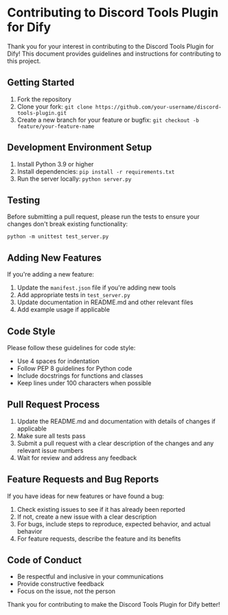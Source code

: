 # Contributing to Discord Tools Plugin for Dify

Thank you for your interest in contributing to the Discord Tools Plugin for Dify! This document provides guidelines and instructions for contributing to this project.

## Getting Started

1. Fork the repository
2. Clone your fork: `git clone https://github.com/your-username/discord-tools-plugin.git`
3. Create a new branch for your feature or bugfix: `git checkout -b feature/your-feature-name`

## Development Environment Setup

1. Install Python 3.9 or higher
2. Install dependencies: `pip install -r requirements.txt`
3. Run the server locally: `python server.py`

## Testing

Before submitting a pull request, please run the tests to ensure your changes don't break existing functionality:

```
python -m unittest test_server.py
```

## Adding New Features

If you're adding a new feature:

1. Update the `manifest.json` file if you're adding new tools
2. Add appropriate tests in `test_server.py`
3. Update documentation in README.md and other relevant files
4. Add example usage if applicable

## Code Style

Please follow these guidelines for code style:

- Use 4 spaces for indentation
- Follow PEP 8 guidelines for Python code
- Include docstrings for functions and classes
- Keep lines under 100 characters when possible

## Pull Request Process

1. Update the README.md and documentation with details of changes if applicable
2. Make sure all tests pass
3. Submit a pull request with a clear description of the changes and any relevant issue numbers
4. Wait for review and address any feedback

## Feature Requests and Bug Reports

If you have ideas for new features or have found a bug:

1. Check existing issues to see if it has already been reported
2. If not, create a new issue with a clear description
3. For bugs, include steps to reproduce, expected behavior, and actual behavior
4. For feature requests, describe the feature and its benefits

## Code of Conduct

- Be respectful and inclusive in your communications
- Provide constructive feedback
- Focus on the issue, not the person

Thank you for contributing to make the Discord Tools Plugin for Dify better!